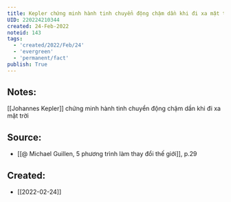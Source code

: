 ```yaml
---
title: Kepler chứng minh hành tinh chuyển động chậm dần khi đi xa mặt trời
UID: 220224210344
created: 24-Feb-2022
noteid: 143
tags:
  - 'created/2022/Feb/24'
  - 'evergreen'
  - 'permanent/fact'
publish: True
---
```

## Notes:
[[Johannes Kepler]] chứng minh hành tinh chuyển động chậm dần khi đi xa mặt trời

## Source:
- [[@ Michael Guillen, 5 phương trình làm thay đổi thế giới]], p.29




## Created:
- [[2022-02-24]]
